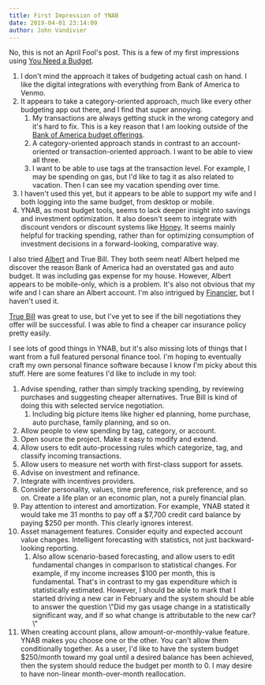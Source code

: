 ```yaml
---
title: First Impression of YNAB
date: 2019-04-01 23:14:09
author: John Vandivier
---
```




<!-- wp:paragraph -->
<p>No, this is not an April Fool's post. This is a few of my first impressions using <a href=\"https://www.youneedabudget.com/\">You Need a Budget</a>.</p>
<!-- /wp:paragraph -->

<!-- wp:list {\"ordered\":true} -->
<ol><li>I don't mind the approach it takes of budgeting actual cash on hand. I like the digital integrations with everything from Bank of America to Venmo.</li><li>It appears to take a category-oriented approach, much like every other budgeting app out there, and I find that super annoying.<ol><li>My transactions are always getting stuck in the wrong category and it's hard to fix. This is a key reason that I am looking outside of the <a href=\"http://www.afterecon.com/economics-and-finance/boa-budgeting-multi-category-transactions/\">Bank of America budget offerings</a>.</li><li>A category-oriented approach stands in contrast to an account-oriented or transaction-oriented approach. I want to be able to view all three.</li><li>I want to be able to use tags at the transaction level. For example, I may be spending on gas, but I'd like to tag it as also related to vacation. Then I can see my vacation spending over time.</li></ol></li><li>I haven't used this yet, but it appears to be able to support my wife and I both logging into the same budget, from desktop or mobile.</li><li>YNAB, as most budget tools, seems to lack deeper insight into savings and investment optimization. It also doesn't seem to integrate with discount vendors or discount systems like <a href=\"https://www.joinhoney.com/\">Honey</a>. It seems mainly helpful for tracking spending, rather than for optimizing consumption of investment decisions in a forward-looking, comparative way.</li></ol>
<!-- /wp:list -->

<!-- wp:paragraph -->
<p>I also tried <a href=\"https://albert.com/\">Albert</a> and True Bill. They both seem neat! Albert helped me discover the reason Bank of America had an overstated gas and auto budget. It was including gas expense for my house. However, Albert appears to be mobile-only, which is a problem. It's also not obvious that my wife and I can share an Albert account. I'm also intrigued by <a href=\"https://financier.io/\">Financier</a>, but I haven't used it.</p>
<!-- /wp:paragraph -->

<!-- wp:paragraph -->
<p><a href=\"https://www.truebill.com/\">True Bill</a> was great to use, but I've yet to see if the bill negotiations they offer will be successful. I was able to find a cheaper car insurance policy pretty easily.</p>
<!-- /wp:paragraph -->

<!-- wp:paragraph -->
<p>I see lots of good things in YNAB, but it's also missing lots of things that I want from a full featured personal finance tool. I'm hoping to eventually craft my own personal finance software because I know I'm picky about this stuff. Here are some features I'd like to include in my tool:</p>
<!-- /wp:paragraph -->

<!-- wp:list {\"ordered\":true} -->
<ol><li>Advise spending, rather than simply tracking spending, by reviewing purchases and suggesting cheaper alternatives. True Bill is kind of doing this with selected service negotiation.<ol><li>Including big picture items like higher ed planning, home purchase, auto purchase, family planning, and so on.</li></ol></li><li>Allow people to view spending by tag, category, or account.</li><li>Open source the project. Make it easy to modify and extend.</li><li>Allow users to edit auto-processing rules which categorize, tag, and classify incoming transactions.</li><li>Allow users to measure net worth with first-class support for assets.</li><li>Advise on investment and refinance.</li><li>Integrate with incentives providers.</li><li>Consider personality, values, time preference, risk preference, and so on. Create a life plan or an economic plan, not a purely financial plan.</li><li>Pay attention to interest and amortization. For example, YNAB stated it would take me 31 months to pay off a $7,700 credit card balance by paying $250 per month. This clearly ignores interest.</li><li>Asset management features. Consider equity and expected account value changes. Intelligent forecasting with statistics, not just backward-looking reporting.<ol><li>Also allow scenario-based forecasting, and allow users to edit fundamental changes in comparison to statistical changes. For example, if my income increases $100 per month, this is fundamental. That's in contrast to my gas expenditure which is statistically estimated. However, I should be able to mark that I started driving a new car in February and the system should be able to answer the question \"Did my gas usage change in a statistically significant way, and if so what change is attributable to the new car?\"</li></ol></li><li>When creating account plans, allow amount-or-monthly-value feature. YNAB makes you choose one or the other. You can't allow them conditionally together. As a user, I'd like to have the system budget $250/month toward my goal until a desired balance has been achieved, then the system should reduce the budget per month to 0. I may desire to have non-linear month-over-month reallocation.</li></ol>
<!-- /wp:list -->